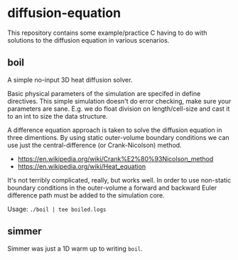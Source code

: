 # diffusion-equation

This repository contains some example/practice C having to do with solutions
to the diffusion equation in various scenarios.

## boil

A simple no-input 3D heat diffusion solver.

Basic physical parameters of the simulation are specifed in define
directives. This simple simulation doesn't do error checking, make sure
your parameters are sane. E.g. we do float division on length/cell-size
and cast it to an int to size the data structure.

A difference equation approach is taken to solve the diffusion equation
in three dimentions. By using static outer-volume boundary conditions we
can use just the central-difference (or Crank-Nicolson) method.
- https://en.wikipedia.org/wiki/Crank%E2%80%93Nicolson_method
- https://en.wikipedia.org/wiki/Heat_equation

It's not terribly complicated, really, but works well. In order to use
non-static boundary conditions in the outer-volume a forward and backward
Euler difference path must be added to the simulation core.

Usage: `./boil | tee boiled.logs`

## simmer

Simmer was just a 1D warm up to writing `boil`.
